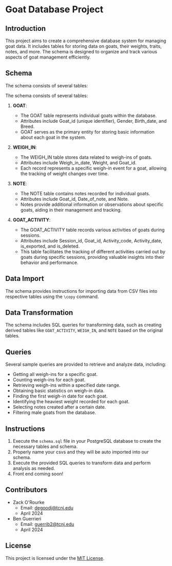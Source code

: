 # Goat Database Project

## Introduction

This project aims to create a comprehensive database system for managing goat data. It includes tables for storing data on goats, their weights, traits, notes, and more. The schema is designed to organize and track various aspects of goat management efficiently.

## Schema

The schema consists of several tables:

The schema consists of several tables:

1. **GOAT**:
   - The GOAT table represents individual goats within the database.
   - Attributes include Goat_id (unique identifier), Gender, Birth_date, and Breed.
   - GOAT serves as the primary entity for storing basic information about each goat in the system.

2. **WEIGH_IN**:
   - The WEIGH_IN table stores data related to weigh-ins of goats.
   - Attributes include Weigh_in_date, Weight, and Goat_id.
   - Each record represents a specific weigh-in event for a goat, allowing the tracking of weight changes over time.

3. **NOTE**:
   - The NOTE table contains notes recorded for individual goats.
   - Attributes include Goat_id, Date_of_note, and Note.
   - Notes provide additional information or observations about specific goats, aiding in their management and tracking.

4. **GOAT_ACTIVITY**:
   - The GOAT_ACTIVITY table records various activities of goats during sessions.
   - Attributes include Session_id, Goat_id, Activity_code, Activity_date, is_exported, and is_deleted.
   - This table facilitates the tracking of different activities carried out by goats during specific sessions, providing valuable insights into their behavior and performance.

## Data Import

The schema provides instructions for importing data from CSV files into respective tables using the `\copy` command.

## Data Transformation

The schema includes SQL queries for transforming data, such as creating derived tables like `GOAT_ACTIVITY`, `WEIGH_IN`, and `NOTE` based on the original tables.

## Queries

Several sample queries are provided to retrieve and analyze data, including:

- Getting all weigh-ins for a specific goat.
- Counting weigh-ins for each goat.
- Retrieving weigh-ins within a specified date range.
- Obtaining basic statistics on weigh-in data.
- Finding the first weigh-in date for each goat.
- Identifying the heaviest weight recorded for each goat.
- Selecting notes created after a certain date.
- Filtering male goats from the database.

## Instructions

1. Execute the `schema.sql` file in your PostgreSQL database to create the necessary tables and schema.
2. Properly name your csvs and they will be auto imported into our schema.
3. Execute the provided SQL queries to transform data and perform analysis as needed.
4. Front end coming soon!

## Contributors

- Zack O'Rourke
  - Email: degoodj@tcnj.edu
  - April 2024
- Ben Guerrieri
  - Email: guerrib2@tcnj.edu
  - April 2024
    
## License

This project is licensed under the [MIT License](LICENSE).
